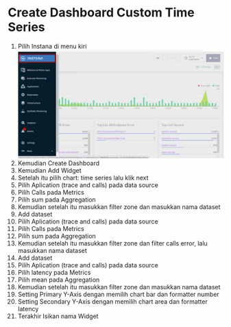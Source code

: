 # Create Dashboard Custom Time Series

1. Pilih Instana di menu kiri  ![gambar 1](asset/widget1.png)
2. Kemudian Create Dashboard  
3. Kemudian Add Widget
4. Setelah itu pilih chart: time series lalu klik next
5. Pilih Aplication (trace and calls) pada data source
6. Pilih Calls pada Metrics
7. Pilih sum pada Aggregation
8. Kemudian setelah itu masukkan filter zone dan masukkan nama dataset
9. Add dataset
10. Pilih Aplication (trace and calls) pada data source
11. Pilih Calls pada Metrics
12. Pilih sum pada Aggregation
13. Kemudian setelah itu masukkan filter zone dan filter calls error, lalu masukkan nama dataset
14. Add dataset
15. Pilih Aplication (trace and calls) pada data source
16. Pilih latency pada Metrics
17. Pilih mean pada Aggregation
18. Kemudian setelah itu masukkan filter zone dan masukkan nama dataset
19. Setting Primary Y-Axis dengan memilih chart bar dan formatter number
20. Setting Secondary Y-Axis dengan memilih chart area dan formatter latency
21. Terakhir Isikan nama Widget
